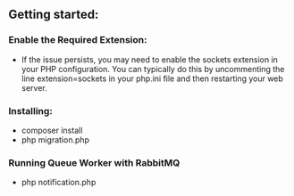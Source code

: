 ## Getting started:

### Enable the Required Extension:

- If the issue persists, you may need to enable the sockets extension in your PHP configuration. You can typically do this by uncommenting the line extension=sockets in your php.ini file and then restarting your web server.

### Installing:

- composer install
- php migration.php


### Running Queue Worker with RabbitMQ

- php notification.php
